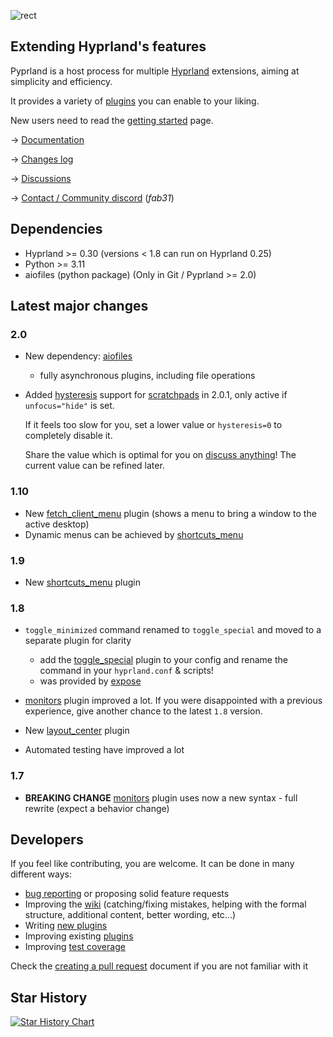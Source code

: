 ![rect](https://github.com/hyprland-community/pyprland/assets/238622/3fab93b6-6445-4e7b-b757-035095b5c8e8)

## Extending Hyprland's features

Pyprland is a host process for multiple [Hyprland](https://hyprland.org/) extensions,
aiming at simplicity and efficiency.

It provides a variety of [plugins](https://github.com/hyprland-community/pyprland/wiki/Plugins) you can enable to your liking.

New users need to read the [getting started](https://github.com/hyprland-community/pyprland/wiki/Getting-started) page.

→ [Documentation](https://github.com/hyprland-community/pyprland/wiki)

→ [Changes log](https://github.com/hyprland-community/pyprland/releases)

→ [Discussions](https://github.com/hyprland-community/pyprland/discussions)

→ [Contact / Community discord](https://discord.com/invite/zzWqvcKRMy) (*fab31*)

## Dependencies

- Hyprland >= 0.30 (versions < 1.8 can run on Hyprland 0.25)
- Python >= 3.11
- aiofiles (python package) (Only in Git / Pyprland >= 2.0)

## Latest major changes

### 2.0

- New dependency: [aiofiles](https://pypi.org/project/aiofiles/)
    - fully asynchronous plugins, including file operations
- Added [hysteresis](https://github.com/hyprland-community/pyprland/wiki/scratchpads#hysteresis-optional) support for [scratchpads](https://github.com/hyprland-community/pyprland/wiki/scratchpads) in 2.0.1, only active if `unfocus="hide"` is set.

  If it feels too slow for you, set a lower value or `hysteresis=0` to completely disable it.

  Share the value which is optimal for you on [discuss anything](https://github.com/hyprland-community/pyprland/discussions/46)! The current value can be refined later.

### 1.10

- New [fetch_client_menu](https://github.com/hyprland-community/pyprland/wiki/fetch_client_menu) plugin (shows a menu to bring a window to the active desktop)
- Dynamic menus can be achieved by [shortcuts_menu](https://github.com/hyprland-community/pyprland/wiki/shortcuts_menu)

### 1.9

- New [shortcuts_menu](https://github.com/hyprland-community/pyprland/wiki/shortcuts_menu) plugin

### 1.8

- `toggle_minimized` command renamed to `toggle_special` and moved to a separate plugin for clarity
  - add the [toggle_special](https://github.com/hyprland-community/pyprland/wiki/toggle_special) plugin to your config and rename the command in your `hyprland.conf` & scripts!
  - was provided by [expose](https://github.com/hyprland-community/pyprland/wiki/expose)
- [monitors](https://github.com/hyprland-community/pyprland/wiki/monitors) plugin improved a lot. If you were disappointed with a previous experience, give another chance to the latest `1.8` version.
- New [layout_center](https://github.com/hyprland-community/pyprland/wiki/layout_center) plugin

- Automated testing have improved a lot

### 1.7

- **BREAKING CHANGE** [monitors](https://github.com/hyprland-community/pyprland/wiki/monitors) plugin uses now a new syntax - full rewrite (expect a behavior change)

## Developers

If you feel like contributing, you are welcome. It can be done in many different ways:

- [bug reporting](https://github.com/hyprland-community/pyprland/issues) or proposing solid feature requests
- Improving the [wiki](https://github.com/hyprland-community/pyprland/wiki) (catching/fixing mistakes, helping with the formal structure, additional content, better wording, etc...)
- Writing [new plugins](https://github.com/hyprland-community/pyprland/wiki/Development)
- Improving existing [plugins](https://github.com/hyprland-community/pyprland/wiki/Plugins)
- Improving [test coverage](https://github.com/hyprland-community/pyprland/tree/main/tests)

Check the [creating a pull request](https://docs.github.com/fr/pull-requests/collaborating-with-pull-requests/proposing-changes-to-your-work-with-pull-requests/creating-a-pull-request) document if you are not familiar with it

## Star History

<a href="https://star-history.com/#fdev31/pyprland&Date">
  <picture>
    <source media="(prefers-color-scheme: dark)" srcset="https://api.star-history.com/svg?repos=fdev31/pyprland&type=Timeline&theme=dark" />
    <source media="(prefers-color-scheme: light)" srcset="https://api.star-history.com/svg?repos=fdev31/pyprland&type=Timeline" />
    <img alt="Star History Chart" src="https://api.star-history.com/svg?repos=fdev31/pyprland&type=Timeline" />
  </picture>
</a>
